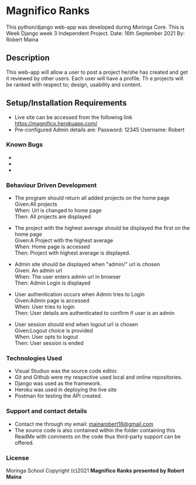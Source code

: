 # Magnifico Ranks

This python/django web-app was developed during Moringa Core. This is Week Django week 3 Independent Project.
Date: 16th September 2021
By: Robert Maina

## Description
This web-app will allow a user to post a project he/she has created and get it reviewed by other users. Each user will have a profile. Th e projects will be ranked with respect to; design, usability and content.

## Setup/Installation Requirements
* Live site can be accessed from the following link https://magnifico.herokuapp.com/
* Pre-configured Admin details are:
Password: 12345
Username: Robert

### Known Bugs
* 
* 
* 

### Behaviour Driven Development
* The program should return all added projects on the home page<br>
Given:All projects<br>
When: Url is changed to home page<br>
Then: All projects are displayed<br>

* The project with the highest average should be displayed the first on the home page<br>
Given:A Project with the highest average<br>
When: Home page is accessed <br>
Then: Project with highest average is displayed.<br>

* Admin site should be displayed when "admin/" url is chosen<br>
Given: An admin url<br>
When: The user enters admin url in browser<br>
Then: Admin Login is displayed<br>

* User authentication occurs when Admin tries to Login<br>
Given:Admin page is accessed<br>
When: User tries to login<br>
Then: User details are authenticated to confirm if user is an admin<br>

* User session should end when logout url is chosen<br>
Given:Logout choice is provided<br>
When: User opts to logout<br>
Then: User session is ended<br>


### Technologies Used
* Visual Studiuo was the source code editor.
* Git and Github were my respective used local and online repositories.
* Django was used as the framework.
* Heroku was used in deploying the live site
* Postman for testing the API created.


### Support and contact details
* Contact me through my email: mainarobert16@gmail.com
* The source code is also contained within the folder containing this ReadMe with comments on the code thus third-party support can be offered.

### License
Moringa School
Copyright (c)2021 **Magnifico Ranks presented by Robert Maina**